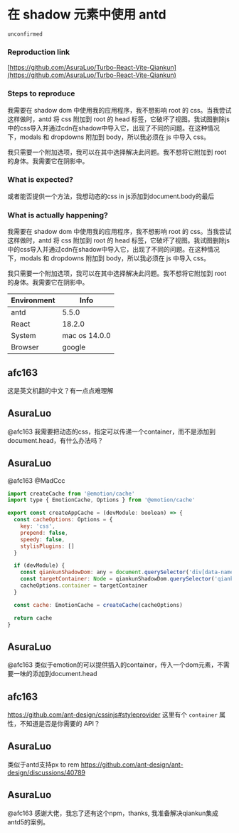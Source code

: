 # 在 shadow 元素中使用 antd

`unconfirmed`

### Reproduction link

[https://github.com/AsuraLuo/Turbo-React-Vite-Qiankun](https://github.com/AsuraLuo/Turbo-React-Vite-Qiankun)

### Steps to reproduce

我需要在 shadow dom 中使用我的应用程序，我不想影响 root 的 css。当我尝试这样做时，antd 将 css 附加到 root 的 head 标签，它破坏了视图。我试图删除js中的css导入并通过cdn在shadow中导入它，出现了不同的问题。在这种情况下，modals 和 dropdowns 附加到 body，所以我必须在 js 中导入 css。

我只需要一个附加选项，我可以在其中选择解决此问题。我不想将它附加到 root 的身体。我需要它在阴影中。

### What is expected?

或者能否提供一个方法，我想动态的css in js添加到document.body的最后

### What is actually happening?

我需要在 shadow dom 中使用我的应用程序，我不想影响 root 的 css。当我尝试这样做时，antd 将 css 附加到 root 的 head 标签，它破坏了视图。我试图删除js中的css导入并通过cdn在shadow中导入它，出现了不同的问题。在这种情况下，modals 和 dropdowns 附加到 body，所以我必须在 js 中导入 css。

我只需要一个附加选项，我可以在其中选择解决此问题。我不想将它附加到 root 的身体。我需要它在阴影中。

| Environment | Info          |
| ----------- | ------------- |
| antd        | 5.5.0         |
| React       | 18.2.0        |
| System      | mac os 14.0.0 |
| Browser     | google        |

<!-- generated by ant-design-issue-helper. DO NOT REMOVE -->

## afc163

这是英文机翻的中文？有一点点难理解

## AsuraLuo

@afc163 我需要把动态的css，指定可以传递一个container，而不是添加到document.head，有什么办法吗？

## AsuraLuo

@afc163 @MadCcc

```javascript
import createCache from '@emotion/cache'
import type { EmotionCache, Options } from '@emotion/cache'

export const createAppCache = (devModule: boolean) => {
  const cacheOptions: Options = {
    key: 'css',
    prepend: false,
    speedy: false,
    stylisPlugins: []
  }

  if (devModule) {
    const qiankunShadowDom: any = document.querySelector('div[data-name="react-app"]')?.shadowRoot
    const targetContainer: Node = qiankunShadowDom.querySelector('qiankun-head')
    cacheOptions.container = targetContainer
  }

  const cache: EmotionCache = createCache(cacheOptions)

  return cache
}

```

## AsuraLuo

@afc163 类似于emotion的可以提供插入的container，传入一个dom元素，不需要一味的添加到document.head

## afc163

https://github.com/ant-design/cssinjs#styleprovider 这里有个 `container` 属性，不知道是否是你需要的 API？

## AsuraLuo

类似于antd支持px to rem
https://github.com/ant-design/ant-design/discussions/40789

## AsuraLuo

@afc163 感谢大佬，我忘了还有这个npm，thanks, 我准备解决qiankun集成antd5的案例。
